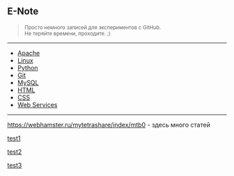 ## E-Note

> <small>Просто немного записей для экспериментов с GitHub.</small>  
> <small>Не теряйте времени, проходите. ;)</small>

---

- [Apache](apache)
- [Linux](linux)
- [Python](python)
- [Git](git)
- [MySQL](mysql)
- [HTML](html)
- [CSS](css)
- [Web Services](web-services)

---

<https://webhamster.ru/mytetrashare/index/mtb0> - здесь много статей

[test1](test)

[test2](test2)

[test3](test3)

